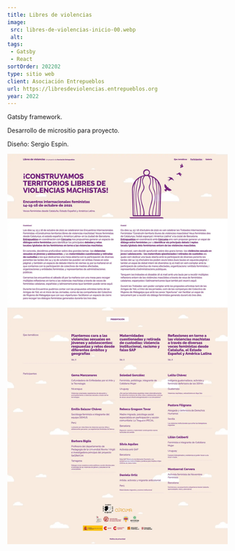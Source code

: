 ```yaml
---
title: Libres de violencias
image:
 src: libres-de-violencias-inicio-00.webp
 alt:
tags: 
 - Gatsby
 - React
sortOrder: 202202
type: sitio web
client: Asociación Entrepueblos
url: https://libresdeviolencias.entrepueblos.org
year: 2022
---
```


Gatsby framework.

Desarrollo de micrositio para proyecto.

Diseño: Sergio Espín.

![pantalla inicial presentacion](../../assets/images-projects/libres-de-violencias-inicio-00.webp)
